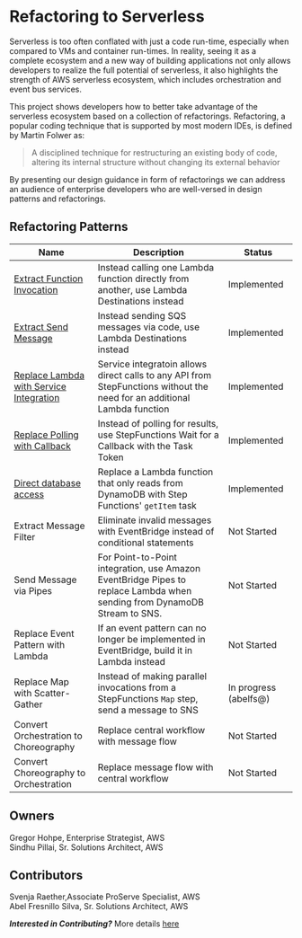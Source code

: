 # Refactoring to Serverless

Serverless is too often conflated with just a code run-time, especially when compared to VMs and container run-times. In reality, seeing it as a complete ecosystem and a new way of building applications not only allows developers to realize the full potential of serverless, it also highlights the strength of AWS serverless ecosystem, which includes orchestration and event bus services.

This project shows developers how to better take advantage of the serverless ecosystem based on a collection of refactorings. Refactoring, a popular coding technique that is supported by most modern IDEs, is defined by Martin Folwer as:

> A disciplined technique for restructuring an existing body of code, altering its internal structure without changing its external behavior

By presenting our design guidance in form of refactorings we can address an audience of enterprise developers who are well-versed in design patterns and refactorings. 

## Refactoring Patterns

| Name | Description | Status |
| ---- | ---- | ---- |
| [Extract Function Invocation](patterns/extract_function_invocation.md) | Instead calling one Lambda function directly from another, use Lambda Destinations instead | Implemented|
| [Extract Send Message](patterns/extract_send_message.md) | Instead sending SQS messages via code, use Lambda Destinations instead |  Implemented|
| [Replace Lambda with Service Integration](patterns/service_integration.md) | Service integratoin allows direct calls to any API from StepFunctions without the need for an additional Lambda function |  Implemented|
| [Replace Polling with Callback](patterns/replace_polling_with_callback.md) | Instead of polling for results, use StepFunctions Wait for a Callback with the Task Token  | Implemented|
| [Direct database access](patterns/direct_database_access.md) | Replace a Lambda function that only reads from DynamoDB with Step Functions' `getItem` task  | Implemented|
| Extract Message Filter | Eliminate invalid messages with EventBridge instead of conditional statements | Not Started | 
| Send Message via Pipes|For Point-to-Point integration, use Amazon EventBridge Pipes to replace Lambda when sending from DynamoDB Stream to SNS.|Not Started|
| Replace Event Pattern with Lambda | If an event pattern can no longer be implemented in EventBridge, build it in Lambda instead | Not Started |
| Replace Map with Scatter-Gather | Instead of making parallel invocations from a StepFunctions `Map` step, send a message to SNS  | In progress (abelfs@) |
| Convert Orchestration to Choreography | Replace central workflow with message flow  | Not Started |
| Convert Choreography to Orchestration | Replace message flow with central workflow | Not Started |


## Owners
Gregor Hohpe, Enterprise Strategist, AWS  
Sindhu Pillai, Sr. Solutions Architect, AWS  

## Contributors
Svenja Raether,Associate ProServe Specialist, AWS  
Abel Fresnillo Silva, Sr. Solutions Architect, AWS

***Interested in Contributing?*** 
More details [here](CONTRIBUTING.md)
